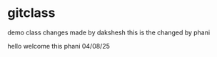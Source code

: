 # gitclass
demo class changes made by dakshesh
this is the changed by phani

hello welcome this phani 04/08/25